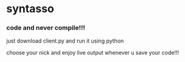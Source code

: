 # syntasso

### code and never compile!!!

just download client.py and run it using python

choose your nick and enjoy live output whenever u save your code!!!

